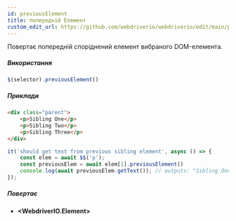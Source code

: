 ```yaml
---
id: previousElement
title: попередній Елемент
custom_edit_url: https://github.com/webdriverio/webdriverio/edit/main/packages/webdriverio/src/commands/element/previousElement.ts
---
```


Повертає попередній споріднений елемент вибраного DOM-елемента.

##### Використання

```js
$(selector).previousElement()
```

##### Приклади

```html title="index.html"
<div class="parent">
    <p>Sibling One</p>
    <p>Sibling Two</p>
    <p>Sibling Three</p>
</div>
```

```js title="previousElement.js"
it('should get text from previous sibling element', async () => {
    const elem = await $$('p');
    const previousElem = await elem[1].previousElement()
    console.log(await previousElem.getText()); // outputs: "Sibling One"
});
```

##### Повертає

- **&lt;WebdriverIO.Element&gt;**